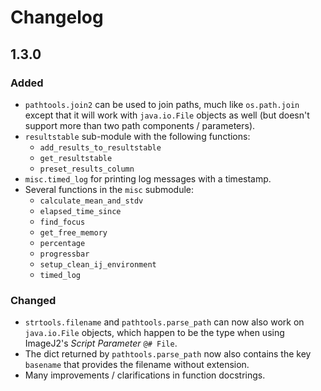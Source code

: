 # Changelog

<!-- markdownlint-disable MD024 (no-duplicate-header) -->

## 1.3.0

### Added

* `pathtools.join2` can be used to join paths, much like `os.path.join` except
  that it will work with `java.io.File` objects as well (but doesn't support
  more than two path components / parameters).
* `resultstable` sub-module with the following functions:
  * `add_results_to_resultstable`
  * `get_resultstable`
  * `preset_results_column`
* `misc.timed_log` for printing log messages with a timestamp.
* Several functions in the `misc` submodule:
  * `calculate_mean_and_stdv`
  * `elapsed_time_since`
  * `find_focus`
  * `get_free_memory`
  * `percentage`
  * `progressbar`
  * `setup_clean_ij_environment`
  * `timed_log`

### Changed

* `strtools.filename` and `pathtools.parse_path` can now also work on
  `java.io.File` objects, which happen to be the type when using ImageJ2's
  *Script Parameter* `@# File`.
* The dict returned by `pathtools.parse_path` now also contains the key
  `basename` that provides the filename without extension.
* Many improvements / clarifications in function docstrings.
